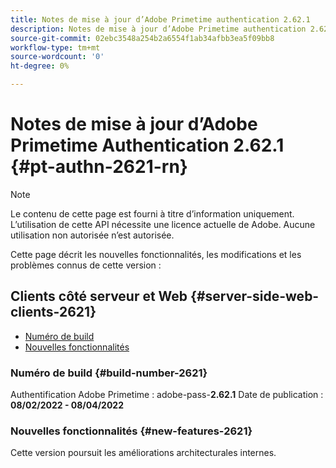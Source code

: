 ```yaml
---
title: Notes de mise à jour d’Adobe Primetime authentication 2.62.1
description: Notes de mise à jour d’Adobe Primetime authentication 2.62.1
source-git-commit: 02ebc3548a254b2a6554f1ab34afbb3ea5f09bb8
workflow-type: tm+mt
source-wordcount: '0'
ht-degree: 0%

---
```


# Notes de mise à jour d’Adobe Primetime Authentication 2.62.1 {#pt-authn-2621-rn}

>[!NOTE]
>
>Le contenu de cette page est fourni à titre d’information uniquement. L’utilisation de cette API nécessite une licence actuelle de Adobe. Aucune utilisation non autorisée n’est autorisée.

Cette page décrit les nouvelles fonctionnalités, les modifications et les problèmes connus de cette version :

## Clients côté serveur et Web {#server-side-web-clients-2621}

* [Numéro de build](#build-number-2621)
* [Nouvelles fonctionnalités](#new-features-2621)

### Numéro de build {#build-number-2621}

Authentification Adobe Primetime : adobe-pass-**2.62.1**
Date de publication : **08/02/2022 - 08/04/2022**

### Nouvelles fonctionnalités {#new-features-2621}

Cette version poursuit les améliorations architecturales internes.

